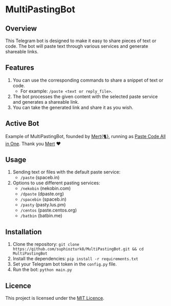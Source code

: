 
# MultiPastingBot

## Overview
This Telegram bot is designed to make it easy to share pieces of text or code. The bot will paste text through various services and generate shareable links.

## Features
1. You can use the corresponding commands to share a snippet of text or code.
    - For example: `/paste <text or reply_file>`.
2. The bot processes the given content with the selected paste service and generates a shareable link.
3. You can take the generated link and share it as you wish.

## Active Bot
Example of MultiPastingBot, founded by [Mert{🐈}](https://t.me/theliec), running as [Paste Code All in One](https://t.me/codepasterobot).
Thank you [Mert](https://github.com/fswair) ❤️

## Usage
1. Sending text or files with the default paste service:
    - `/paste` (spaceb.in)
2. Options to use different pasting services:
    - `/nekobin` (nekobin.com)
    - `/dpaste` (dpaste.org)
    - `/spacebin` (spaceb.in)
    - `/pasty` (pasty.lus.pm)
    - `/centos` (paste.centos.org)
    - `/batbin` (batbin.me)

## Installation
1. Clone the repository: `git clone https://github.com/suphiozturk8/MultiPastingBot.git && cd MultiPastingBot`
2. Install the dependencies: `pip install -r requirements.txt`
3. Set your Telegram bot token in the `config.py` file.
4. Run the bot: `python main.py`

## Licence
This project is licensed under the [MIT Licence](LICENSE).
